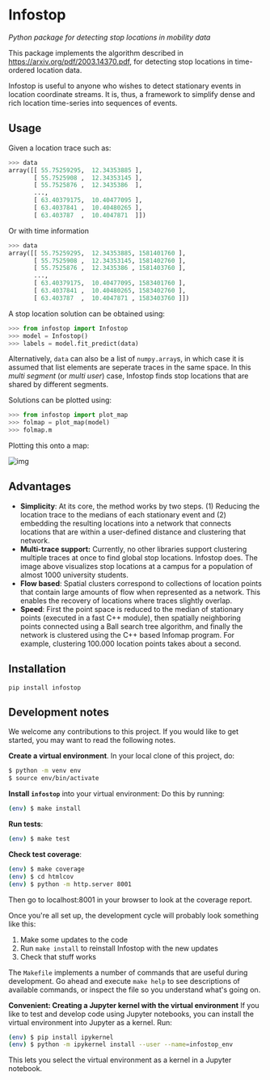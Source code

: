 # Infostop
*Python package for detecting stop locations in mobility data*

This package implements the algorithm described in https://arxiv.org/pdf/2003.14370.pdf, for detecting stop locations in time-ordered location data.

Infostop is useful to anyone who wishes to detect stationary events in location coordinate streams. It is, thus, a framework to simplify dense and rich location time-series into sequences of events.

## Usage
Given a location trace such as:

```Python
>>> data 
array([[ 55.75259295,  12.34353885 ],
       [ 55.7525908 ,  12.34353145 ],
       [ 55.7525876 ,  12.3435386  ],
       ...,
       [ 63.40379175,  10.40477095 ],
       [ 63.4037841 ,  10.40480265 ],
       [ 63.403787  ,  10.4047871  ]])
```

Or with time information

```Python
>>> data 
array([[ 55.75259295,  12.34353885, 1581401760 ],
       [ 55.7525908 ,  12.34353145, 1581402760 ],
       [ 55.7525876 ,  12.3435386 , 1581403760 ],
       ...,
       [ 63.40379175,  10.40477095, 1583401760 ],
       [ 63.4037841 ,  10.40480265, 1583402760 ],
       [ 63.403787  ,  10.4047871 , 1583403760 ]])
```

A stop location solution can be obtained using:

```Python
>>> from infostop import Infostop
>>> model = Infostop()
>>> labels = model.fit_predict(data)
```

Alternatively, `data` can also be a list of `numpy.array`s, in which case it is assumed that list elements are seperate traces in the same space. In this *multi segment* (or *multi user*) case, Infostop finds stop locations that are shared by different segments.

Solutions can be plotted using:

```Python
>>> from infostop import plot_map
>>> folmap = plot_map(model)
>>> folmap.m
```

Plotting this onto a map:

![img](https://ulfaslak.com/files/infostop_example_geomap.png)

## Advantages
* **Simplicity**: At its core, the method works by two steps. (1) Reducing the location trace to the medians of each stationary event and (2) embedding the resulting locations into a network that connects locations that are within a user-defined distance and clustering that network.
* **Multi-trace support:** Currently, no other libraries support clustering multiple traces at once to find global stop locations. Infostop does. The image above visualizes stop locations at a campus for a population of almost 1000 university students.
* **Flow based**: Spatial clusters correspond to collections of location points that contain large amounts of flow when represented as a network. This enables the recovery of locations where traces slightly overlap.
* **Speed**: First the point space is reduced to the median of stationary points (executed in a fast C++ module), then spatially neighboring points connected using a Ball search tree algorithm, and finally the network is clustered using the C++ based Infomap program. For example, clustering 100.000 location points takes about a second.

## Installation
`pip install infostop`

## Development notes
We welcome any contributions to this project. If you would like to get started, you may want to read the following notes.

**Create a virtual environment**. In your local clone of this project, do:
```Bash
$ python -m venv env
$ source env/bin/activate
```

**Install `infostop`** into your virtual environment:
Do this by running:
```Bash
(env) $ make install
```

**Run tests**:
```Bash
(env) $ make test
```

**Check test coverage**:
```Bash
(env) $ make coverage
(env) $ cd htmlcov
(env) $ python -m http.server 8001
```
Then go to localhost:8001 in your browser to look at the coverage report.

Once you're all set up, the development cycle will probably look something like this:
1. Make some updates to the code
2. Run `make install` to reinstall Infostop with the new updates
3. Check that stuff works

The `Makefile` implements a number of commands that are useful during development.
Go ahead and execute `make help` to see descriptions of available commands, or inspect the file so you understand what's going on. 

**Convenient: Creating a Jupyter kernel with the virtual environment**
If you like to test and develop code using Jupyter notebooks, you can install the virtual environment into Jupyter as a kernel. Run:
```Bash
(env) $ pip install ipykernel
(env) $ python -m ipykernel install --user --name=infostop_env
```
This lets you select the virtual environment as a kernel in a Jupyter notebook.